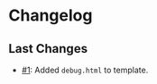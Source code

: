 # Changelog

## Last Changes

- [#1](https://github.com/LaxarJS/grunt-init-laxar-application/issues/1): Added `debug.html` to template.
